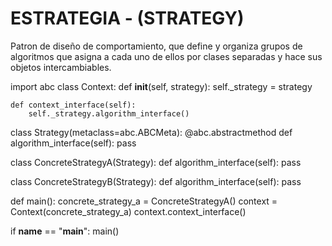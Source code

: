 # ESTRATEGIA - (STRATEGY)
Patron de diseño de comportamiento, que define y organiza grupos de algoritmos que
asigna a cada uno de ellos por clases separadas y hace sus objetos intercambiables.

import abc
class Context:
    def __init__(self, strategy):
        self._strategy = strategy

    def context_interface(self):
        self._strategy.algorithm_interface()
    
class Strategy(metaclass=abc.ABCMeta):
    @abc.abstractmethod
    def algorithm_interface(self):
        pass

class ConcreteStrategyA(Strategy):
    def algorithm_interface(self):
        pass

class ConcreteStrategyB(Strategy):
    def algorithm_interface(self):
        pass
    
def main():
    concrete_strategy_a = ConcreteStrategyA()
    context = Context(concrete_strategy_a)
    context.context_interface()
    
if __name__ == "__main__":
    main()
